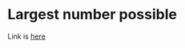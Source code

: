 # Largest number possible 
Link is [here](https://practice.geeksforgeeks.org/problems/largest-number-possible/0)